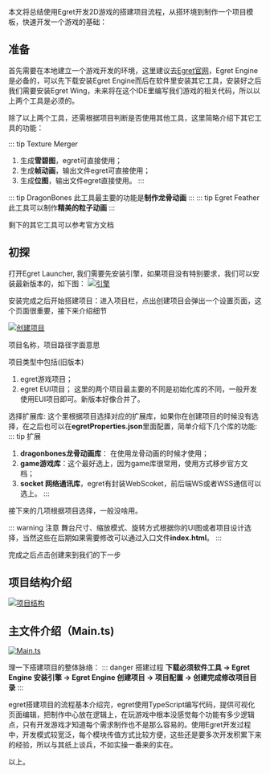 本文将总结使用Egret开发2D游戏的搭建项目流程，从搭环境到制作一个项目模板，快速开发一个游戏的基础：
## 准备
首先需要在本地建立一个游戏开发的环境，这里建议去[Egret官网](https://www.egret.com/products/)，Egret Engine是必备的，可以先下载安装Egret Engine而后在软件里安装其它工具，安装好之后我们需要安装Egret Wing，未来将在这个IDE里编写我们游戏的相关代码，所以以上两个工具是必须的。

除了以上两个工具，还需根据项目判断是否使用其他工具，这里简略介绍下其它工具的功能：

::: tip Texture Merger
1. 生成**雪碧图**，egret可直接使用；
2. 生成**帧动画**，输出文件egret可直接使用；
3. 生成**位图**，输出文件egret直接使用。
:::

::: tip DragonBones
此工具最主要的功能是**制作龙骨动画**
:::
::: tip Egret Feather
此工具可以制作**精美的粒子动画**
:::

剩下的其它工具可以参考官方文档

## 初探
打开Egret Launcher, 我们需要先安装引擎，如果项目没有特别要求，我们可以安装最新版本的，如下图：
<a data-fancybox title="引擎" href="https://img-blog.csdnimg.cn/20200304101933272.png">![引擎](https://img-blog.csdnimg.cn/20200304101933272.png)</a>

安装完成之后开始搭建项目：进入项目栏，点出创建项目会弹出一个设置页面，这个页面很重要，接下来介绍细节

<a data-fancybox title="创建项目" href="https://img-blog.csdnimg.cn/20200304102642543.png">![创建项目](https://img-blog.csdnimg.cn/20200304102642543.png)</a>

项目名称，项目路径字面意思

项目类型中包括(旧版本)
1. egret游戏项目；
2. egret EUI项目；
这里的两个项目最主要的不同是初始化库的不同，一般开发使用EUI项目即可。新版本好像合并了。

选择扩展库: 这个里根据项目选择对应的扩展库，如果你在创建项目的时候没有选择，在之后也可以在**egretProperties.json**里面配置，简单介绍下几个库的功能:
::: tip 扩展
1. **dragonbones龙骨动画库**： 在使用龙骨动画的时候才使用；
2. **game游戏库**：这个最好选上，因为game库很常用，使用方式移步官方文档；
3. **socket 网络通讯库**，egret有封装WebScoket，前后端WS或者WSS通信可以选上。
:::

接下来的几项根据项目选择，一般没啥用。

::: warning 注意
舞台尺寸、缩放模式、旋转方式根据你的UI图或者项目设计选择，当然这些在后期如果需要修改可以通过入口文件**index.html**。
:::

完成之后点击创建来到我们的下一步

## 项目结构介绍
<a data-fancybox title="项目结构" href="https://img-blog.csdnimg.cn/20200304105759222.png">![项目结构](https://img-blog.csdnimg.cn/20200304105759222.png)</a>

## 主文件介绍（Main.ts)
<a data-fancybox title="Main.ts" href="https://img-blog.csdnimg.cn/20200304110729108.png">![Main.ts](https://img-blog.csdnimg.cn/20200304110729108.png)</a>

理一下搭建项目的整体脉络：
::: danger 搭建过程
**下载必须软件工具 -> Egret Engine 安装引擎 -> Egret Engine 创建项目 -> 项目配置 -> 创建完成修改项目目录**
:::

egret搭建项目的流程基本介绍完，egret使用TypeScript编写代码，提供可视化页面编辑，把制作中心放在逻辑上，在玩游戏中根本没感觉每个功能有多少逻辑点，只有开发游戏才知道每个需求制作也不是那么容易的。使用Egret开发过程中，开发模式较宽泛，每个模块传值方式比较方便，这些还是要多次开发积累下来的经验，所以与其纸上谈兵，不如实操一番来的实在。

以上。








